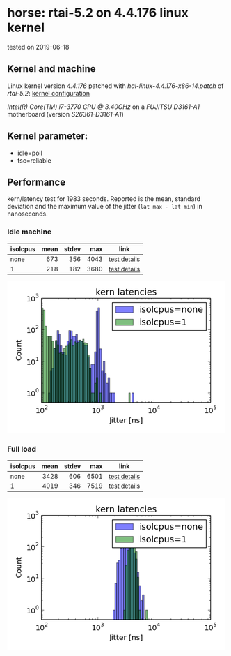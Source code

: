 # horse: rtai-5.2 on 4.4.176 linux kernel

tested on 2019-06-18

## Kernel and machine

Linux kernel version *4.4.176* patched with *hal-linux-4.4.176-x86-14.patch* of *rtai-5.2*: [kernel configuration](config-horse-rtai-5.2-4.4.176-039-2019-06-18-poll-tscreliable-plain-cpu1-idle-perfect)

*Intel(R) Core(TM) i7-3770 CPU @ 3.40GHz* on a *FUJITSU D3161-A1* motherboard (version *S26361-D3161-A1*)

## Kernel parameter:
* idle=poll
* tsc=reliable

## Performance

kern/latency test for 1983 seconds.
Reported is the mean, standard deviation and the maximum value of the jitter (`lat max - lat min`) in nanoseconds.

### Idle machine

| isolcpus | mean | stdev | max  | link                                                                                                      |
|----------|------------:|------:|-----:|-----------------------------------------------------------------------------------------------------------|
| none     |         673 |   356 | 4043 | [test details](latencies-horse-rtai-5.2-4.4.176-039-2019-06-18-poll-tscreliable-plain-cpu1-idle-perfect)  |
| 1        |         218 |   182 | 3680 | [test details](latencies-horse-rtai-5.2-4.4.176-041-2019-06-18-poll-tscreliable-isolcpus1-cpu1-idle-good) |

![idle.png](idle.png)


### Full load

| isolcpus | mean | stdev | max  | link                                                                                                      |
|----------|------------:|------:|-----:|-----------------------------------------------------------------------------------------------------------|
| none     |        3428 |   606 | 6501 | [test details](latencies-horse-rtai-5.2-4.4.176-040-2019-06-18-poll-tscreliable-plain-cpu1-cimn-good)     |
| 1        |        4019 |   346 | 7519 | [test details](latencies-horse-rtai-5.2-4.4.176-042-2019-06-18-poll-tscreliable-isolcpus1-cpu1-cimn-good) |

![full.png](full.png)


